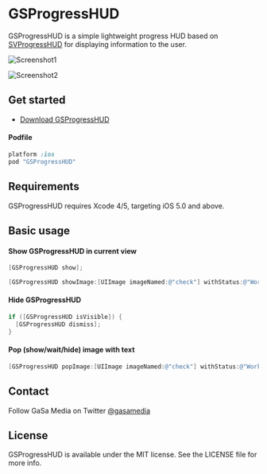 # GSProgressHUD

GSProgressHUD is a simple lightweight progress HUD based on [SVProgressHUD](https://github.com/samvermette/SVProgressHUD) for displaying information to the user.

![Screenshot1](https://dl-web.dropbox.com/get/shared/github/GSProgressHUD/Screen%20Shot%202014-02-17%20at%2012.49.51.png?w=AAAs0oczo3AVnRer5Tp_ILxdrzO6j4CU6rLb8PUe6BQhfQ)

![Screenshot2](https://dl-web.dropbox.com/get/shared/github/GSProgressHUD/Screen%20Shot%202014-02-17%20at%2012.50.14.png?w=AABnDVz8Fg8G0FBXrbdkd9RKzLBwXcbL5LJYOu7iukFcfg)


## Get started

- [Download GSProgressHUD](https://github.com/GaSaMedia/GSProgressHUD/archive/master.zip)

#### Podfile

```ruby
platform :ios
pod "GSProgressHUD"
```

## Requirements

GSProgressHUD requires Xcode 4/5, targeting iOS 5.0 and above.

## Basic usage

#### Show GSProgressHUD in current view
```objective-c
[GSProgressHUD show];
```

```objective-c
[GSProgressHUD showImage:[UIImage imageNamed:@"check"] withStatus:@"Working..."];
```

#### Hide GSProgressHUD
```objective-c
if ([GSProgressHUD isVisible]) {
  [GSProgressHUD dismiss];
}
```

#### Pop (show/wait/hide) image with text
```objective-c
[GSProgressHUD popImage:[UIImage imageNamed:@"check"] withStatus:@"Working..."];
```

## Contact

Follow GaSa Media on Twitter [@gasamedia](https://twitter.com/gasamedia)

## License

GSProgressHUD is available under the MIT license. See the LICENSE file for more info.
